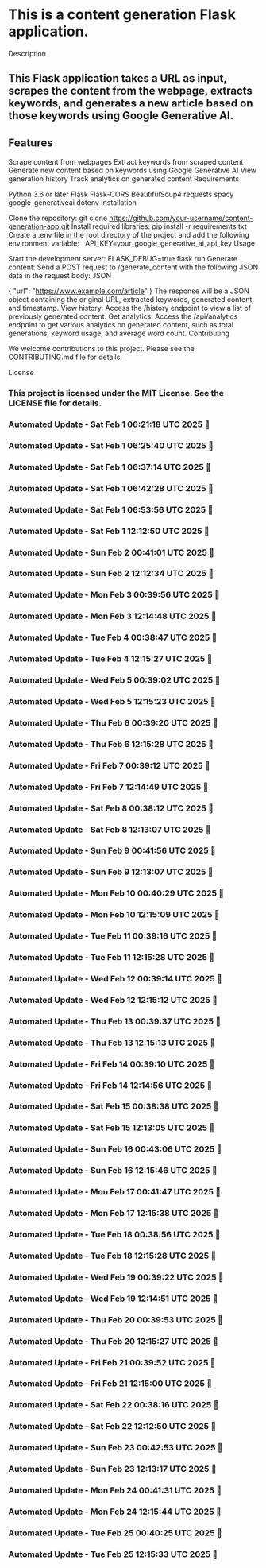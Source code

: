 # This is a content generation Flask application.
Description
## This Flask application takes a URL as input, scrapes the content from the webpage, extracts keywords, and generates a new article based on those keywords using Google Generative AI.

## Features
Scrape content from webpages
Extract keywords from scraped content
Generate new content based on keywords using Google Generative AI
View generation history
Track analytics on generated content
Requirements

Python 3.6 or later
Flask
Flask-CORS
BeautifulSoup4
requests
spacy
google-generativeai
dotenv
Installation

Clone the repository:
git clone https://github.com/your-username/content-generation-app.git
Install required libraries:
pip install -r requirements.txt
Create a .env file in the root directory of the project and add the following environment variable:   
API_KEY=your_google_generative_ai_api_key
Usage

Start the development server:
FLASK_DEBUG=true flask run
Generate content:
Send a POST request to /generate_content with the following JSON data in the request body:
JSON

{
  "url": "https://www.example.com/article"
}
The response will be a JSON object containing the original URL, extracted keywords, generated content, and timestamp.
View history:
Access the /history endpoint to view a list of previously generated content.
Get analytics:
Access the /api/analytics endpoint to get various analytics on generated content, such as total generations, keyword usage, and average word count.
Contributing

We welcome contributions to this project. Please see the CONTRIBUTING.md file for details.

License

### This project is licensed under the MIT License. See the LICENSE file for details.


### Automated Update - Sat Feb  1 06:21:18 UTC 2025 🚀


### Automated Update - Sat Feb  1 06:25:40 UTC 2025 🚀


### Automated Update - Sat Feb  1 06:37:14 UTC 2025 🚀


### Automated Update - Sat Feb  1 06:42:28 UTC 2025 🚀


### Automated Update - Sat Feb  1 06:53:56 UTC 2025 🚀


### Automated Update - Sat Feb  1 12:12:50 UTC 2025 🚀


### Automated Update - Sun Feb  2 00:41:01 UTC 2025 🚀


### Automated Update - Sun Feb  2 12:12:34 UTC 2025 🚀


### Automated Update - Mon Feb  3 00:39:56 UTC 2025 🚀


### Automated Update - Mon Feb  3 12:14:48 UTC 2025 🚀


### Automated Update - Tue Feb  4 00:38:47 UTC 2025 🚀


### Automated Update - Tue Feb  4 12:15:27 UTC 2025 🚀


### Automated Update - Wed Feb  5 00:39:02 UTC 2025 🚀


### Automated Update - Wed Feb  5 12:15:23 UTC 2025 🚀


### Automated Update - Thu Feb  6 00:39:20 UTC 2025 🚀


### Automated Update - Thu Feb  6 12:15:28 UTC 2025 🚀


### Automated Update - Fri Feb  7 00:39:12 UTC 2025 🚀


### Automated Update - Fri Feb  7 12:14:49 UTC 2025 🚀


### Automated Update - Sat Feb  8 00:38:12 UTC 2025 🚀


### Automated Update - Sat Feb  8 12:13:07 UTC 2025 🚀


### Automated Update - Sun Feb  9 00:41:56 UTC 2025 🚀


### Automated Update - Sun Feb  9 12:13:07 UTC 2025 🚀


### Automated Update - Mon Feb 10 00:40:29 UTC 2025 🚀


### Automated Update - Mon Feb 10 12:15:09 UTC 2025 🚀


### Automated Update - Tue Feb 11 00:39:16 UTC 2025 🚀


### Automated Update - Tue Feb 11 12:15:28 UTC 2025 🚀


### Automated Update - Wed Feb 12 00:39:14 UTC 2025 🚀


### Automated Update - Wed Feb 12 12:15:12 UTC 2025 🚀


### Automated Update - Thu Feb 13 00:39:37 UTC 2025 🚀


### Automated Update - Thu Feb 13 12:15:13 UTC 2025 🚀


### Automated Update - Fri Feb 14 00:39:10 UTC 2025 🚀


### Automated Update - Fri Feb 14 12:14:56 UTC 2025 🚀


### Automated Update - Sat Feb 15 00:38:38 UTC 2025 🚀


### Automated Update - Sat Feb 15 12:13:05 UTC 2025 🚀


### Automated Update - Sun Feb 16 00:43:06 UTC 2025 🚀


### Automated Update - Sun Feb 16 12:15:46 UTC 2025 🚀


### Automated Update - Mon Feb 17 00:41:47 UTC 2025 🚀


### Automated Update - Mon Feb 17 12:15:38 UTC 2025 🚀


### Automated Update - Tue Feb 18 00:38:56 UTC 2025 🚀


### Automated Update - Tue Feb 18 12:15:28 UTC 2025 🚀


### Automated Update - Wed Feb 19 00:39:22 UTC 2025 🚀


### Automated Update - Wed Feb 19 12:14:51 UTC 2025 🚀


### Automated Update - Thu Feb 20 00:39:53 UTC 2025 🚀


### Automated Update - Thu Feb 20 12:15:27 UTC 2025 🚀


### Automated Update - Fri Feb 21 00:39:52 UTC 2025 🚀


### Automated Update - Fri Feb 21 12:15:00 UTC 2025 🚀


### Automated Update - Sat Feb 22 00:38:16 UTC 2025 🚀


### Automated Update - Sat Feb 22 12:12:50 UTC 2025 🚀


### Automated Update - Sun Feb 23 00:42:53 UTC 2025 🚀


### Automated Update - Sun Feb 23 12:13:17 UTC 2025 🚀


### Automated Update - Mon Feb 24 00:41:31 UTC 2025 🚀


### Automated Update - Mon Feb 24 12:15:44 UTC 2025 🚀


### Automated Update - Tue Feb 25 00:40:25 UTC 2025 🚀


### Automated Update - Tue Feb 25 12:15:33 UTC 2025 🚀
